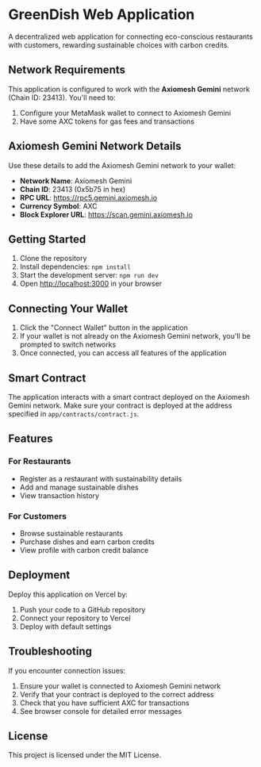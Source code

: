 # GreenDish Web Application

A decentralized web application for connecting eco-conscious restaurants with customers, rewarding sustainable choices with carbon credits.

## Network Requirements

This application is configured to work with the **Axiomesh Gemini** network (Chain ID: 23413). You'll need to:

1. Configure your MetaMask wallet to connect to Axiomesh Gemini
2. Have some AXC tokens for gas fees and transactions

## Axiomesh Gemini Network Details

Use these details to add the Axiomesh Gemini network to your wallet:

- **Network Name**: Axiomesh Gemini
- **Chain ID**: 23413 (0x5b75 in hex)
- **RPC URL**: https://rpc5.gemini.axiomesh.io
- **Currency Symbol**: AXC
- **Block Explorer URL**: https://scan.gemini.axiomesh.io

## Getting Started

1. Clone the repository
2. Install dependencies: `npm install`
3. Start the development server: `npm run dev`
4. Open [http://localhost:3000](http://localhost:3000) in your browser

## Connecting Your Wallet

1. Click the "Connect Wallet" button in the application
2. If your wallet is not already on the Axiomesh Gemini network, you'll be prompted to switch networks
3. Once connected, you can access all features of the application

## Smart Contract

The application interacts with a smart contract deployed on the Axiomesh Gemini network. Make sure your contract is deployed at the address specified in `app/contracts/contract.js`.

## Features

### For Restaurants

- Register as a restaurant with sustainability details
- Add and manage sustainable dishes
- View transaction history

### For Customers

- Browse sustainable restaurants
- Purchase dishes and earn carbon credits
- View profile with carbon credit balance

## Deployment

Deploy this application on Vercel by:

1. Push your code to a GitHub repository
2. Connect your repository to Vercel
3. Deploy with default settings

## Troubleshooting

If you encounter connection issues:

1. Ensure your wallet is connected to Axiomesh Gemini network
2. Verify that your contract is deployed to the correct address
3. Check that you have sufficient AXC for transactions
4. See browser console for detailed error messages

## License

This project is licensed under the MIT License.